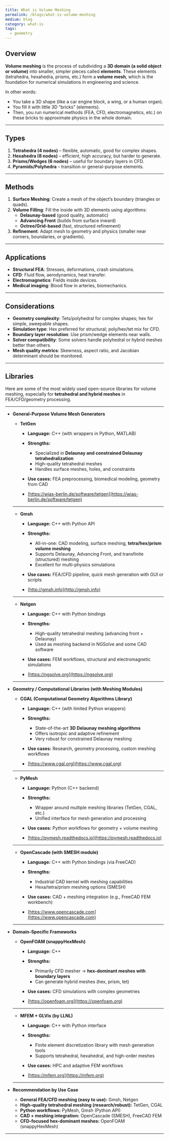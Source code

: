 ```yaml
---
title: What is Volume Meshing
permalink: /blogs/what-is-volume-meshing
medium: blog
category: what-is
tags: 
  - geometry
---
```


## Overview

**Volume meshing** is the process of subdividing a **3D domain (a solid object or volume)** into smaller, simpler pieces called **elements**. These elements (tetrahedra, hexahedra, prisms, etc.) form a **volume mesh**, which is the foundation for numerical simulations in engineering and science.

In other words:

* You take a 3D shape (like a car engine block, a wing, or a human organ).
* You fill it with little 3D “bricks” (elements).
* Then, you run numerical methods (FEA, CFD, electromagnetics, etc.) on these bricks to approximate physics in the whole domain.

---

## Types

1. **Tetrahedra (4 nodes)** – flexible, automatic, good for complex shapes.
2. **Hexahedra (8 nodes)** – efficient, high accuracy, but harder to generate.
3. **Prisms/Wedges (6 nodes)** – useful for boundary layers in CFD.
4. **Pyramids/Polyhedra** – transition or general-purpose elements.

---

## Methods

1. **Surface Meshing**: Create a mesh of the object’s boundary (triangles or quads).
2. **Volume Filling**: Fill the inside with 3D elements using algorithms:
   * **Delaunay-based** (good quality, automatic)
   * **Advancing Front** (builds from surface inward)
   * **Octree/Grid-based** (fast, structured refinement)
3. **Refinement**: Adapt mesh to geometry and physics (smaller near corners, boundaries, or gradients).

---

## Applications

* **Structural FEA**: Stresses, deformations, crash simulations.
* **CFD**: Fluid flow, aerodynamics, heat transfer.
* **Electromagnetics**: Fields inside devices.
* **Medical imaging**: Blood flow in arteries, biomechanics.

---

## Considerations

* **Geometry complexity**: Tets/polyhedral for complex shapes; hex for simple, sweepable shapes.
* **Simulation type**: Hex preferred for structural; poly/hex/tet mix for CFD.
* **Boundary layer resolution**: Use prism/wedge elements near walls.
* **Solver compatibility**: Some solvers handle polyhedral or hybrid meshes better than others.
* **Mesh quality metrics**: Skewness, aspect ratio, and Jacobian determinant should be monitored.

---

## Libraries

Here are some of the most widely used open-source libraries for volume meshing, especially for **tetrahedral and hybrid meshes** in FEA/CFD/geometry processing.

---

* **General-Purpose Volume Mesh Generators**

  - **TetGen**

    * **Language:** C++ (with wrappers in Python, MATLAB)
    * **Strengths:**

      * Specialized in **Delaunay and constrained Delaunay tetrahedralization**
      * High-quality tetrahedral meshes
      * Handles surface meshes, holes, and constraints
    * **Use cases:** FEA preprocessing, biomedical modeling, geometry from CAD
    * [https://wias-berlin.de/software/tetgen](https://wias-berlin.de/software/tetgen)

  ---

  - **Gmsh**

    * **Language:** C++ with Python API
    * **Strengths:**

      * All-in-one: CAD modeling, surface meshing, **tetra/hex/prism volume meshing**
      * Supports Delaunay, Advancing Front, and transfinite (structured) meshing
      * Excellent for multi-physics simulations
    * **Use cases:** FEA/CFD pipeline, quick mesh generation with GUI or scripts
    * [http://gmsh.info](http://gmsh.info)

  ---

  - **Netgen**

    * **Language:** C++ with Python bindings
    * **Strengths:**

      * High-quality tetrahedral meshing (advancing front + Delaunay)
      * Used as meshing backend in NGSolve and some CAD software
    * **Use cases:** FEM workflows, structural and electromagnetic simulations
    * [https://ngsolve.org](https://ngsolve.org)

  ---

* **Geometry / Computational Libraries (with Meshing Modules)**

  - **CGAL (Computational Geometry Algorithms Library)**

    * **Language:** C++ (with limited Python wrappers)
    * **Strengths:**

      * State-of-the-art **3D Delaunay meshing algorithms**
      * Offers isotropic and adaptive refinement
      * Very robust for constrained Delaunay meshing
    * **Use cases:** Research, geometry processing, custom meshing workflows
    * [https://www.cgal.org](https://www.cgal.org)

  ---

  - **PyMesh**

    * **Language:** Python (C++ backend)
    * **Strengths:**

      * Wrapper around multiple meshing libraries (TetGen, CGAL, etc.)
      * Unified interface for mesh generation and processing
    * **Use cases:** Python workflows for geometry + volume meshing
    * [https://pymesh.readthedocs.io](https://pymesh.readthedocs.io)

  ---

  - **OpenCascade (with SMESH module)**

    * **Language:** C++ with Python bindings (via FreeCAD)
    * **Strengths:**

      * Industrial CAD kernel with meshing capabilities
      * Hexa/tetra/prism meshing options (SMESH)
    * **Use cases:** CAD + meshing integration (e.g., FreeCAD FEM workbench)
    * [https://www.opencascade.com](https://www.opencascade.com)

  ---

* **Domain-Specific Frameworks**

  - **OpenFOAM (snappyHexMesh)**

    * **Language:** C++
    * **Strengths:**

      * Primarily CFD mesher → **hex-dominant meshes with boundary layers**
      * Can generate hybrid meshes (hex, prism, tet)
    * **Use cases:** CFD simulations with complex geometries
    * [https://openfoam.org](https://openfoam.org)

  ---

  - **MFEM + GLVis (by LLNL)**

    * **Language:** C++ with Python interface
    * **Strengths:**

      * Finite element discretization library with mesh generation tools
      * Supports tetrahedral, hexahedral, and high-order meshes
    * **Use cases:** HPC and adaptive FEM workflows
    * [https://mfem.org](https://mfem.org)

  ---

* **Recommendation by Use Case**

  * **General FEA/CFD meshing (easy to use):** Gmsh, Netgen
  * **High-quality tetrahedral meshing (research/robust):** TetGen, CGAL
  * **Python workflows:** PyMesh, Gmsh (Python API)
  * **CAD + meshing integration:** OpenCascade (SMESH), FreeCAD FEM
  * **CFD-focused hex-dominant meshes:** OpenFOAM (snappyHexMesh)

---
